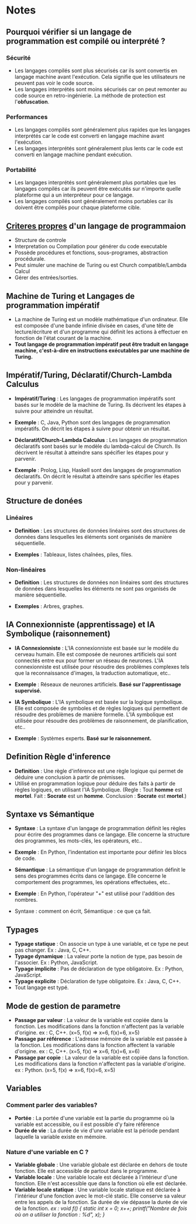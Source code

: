 # Notes

## Pourquoi vérifier si un langage de programmation est compilé ou interprété ?

### Sécurité

- Les langages compilés sont plus sécurisés car ils sont convertis en langage machine avant l'exécution. Cela signifie que les utilisateurs ne peuvent pas voir le code source.
- Les langages interprétés sont moins sécurisés car on peut remonter au code source en retro-ingénierie. La méthode de protection est l'**obfuscation**.

### Performances

- Les langages compilés sont généralement plus rapides que les langages interprétés car le code est converti en langage machine avant l'exécution.
- Les langages interprétés sont généralement plus lents car le code est converti en langage machine pendant exécution.

### Portabilité

- Les langages interprétés sont généralement plus portables que les langages compilés car ils peuvent être exécutés sur n'importe quelle plateforme qui a un interpréteur pour ce langage.
- Les langages compilés sont généralement moins portables car ils doivent être compilés pour chaque plateforme cible.

## <u>Criteres propres</u> d'un langage de programmaion

- Structure de controle
- Interpretation ou Compilation pour générer du code executable
- Possède procédures et fonctions, sous-programes, abstraction procédurale.
- Peut simuler une machine de Turing ou est Church compatible/Lambda Calcul
- Gérer des entrées/sorties.

## Machine de Turing et Langages de programmation impératif

- La machine de Turing est un modèle mathématique d'un ordinateur. Elle est composée d'une bande infinie divisée en cases, d'une tête de lecture/écriture et d'un programme qui définit les actions à effectuer en fonction de l'état courant de la machine.
- **Tout langage de programmation impératif peut être traduit en langage machine, c'est-à-dire en instructions exécutables par une machine de Turing.**

## Impératif/Turing, Déclaratif/Church-Lambda Calculus

- **Impératif/Turing** : Les langages de programmation impératifs sont basés sur le modèle de la machine de Turing. Ils décrivent les étapes à suivre pour atteindre un résultat.
- **Exemple** : C, Java, Python sont des langages de programmation impératifs. On décrit les étapes à suivre pour obtenir un résultat.

- **Déclaratif/Church-Lambda Calculus** : Les langages de programmation déclaratifs sont basés sur le modèle du lambda-calcul de Church. Ils décrivent le résultat à atteindre sans spécifier les étapes pour y parvenir.
- **Exemple** : Prolog, Lisp, Haskell sont des langages de programmation déclaratifs. On décrit le résultat à atteindre sans spécifier les étapes pour y parvenir.

## Structure de donées

### Linéaires

- **Definition** : Les structures de données linéaires sont des structures de données dans lesquelles les éléments sont organisés de manière séquentielle.

- **Exemples** : Tableaux, listes chaînées, piles, files.

### Non-linéaires

- **Definition** : Les structures de données non linéaires sont des structures de données dans lesquelles les éléments ne sont pas organisés de manière séquentielle.

- **Exemples** : Arbres, graphes.

## IA Connexionniste (apprentissage) et IA Symbolique (raisonnement)

- **IA Connexionniste** : L'IA connexionniste est basée sur le modèle du cerveau humain. Elle est composée de neurones artificiels qui sont connectés entre eux pour former un réseau de neurones. L'IA connexionniste est utilisée pour résoudre des problèmes complexes tels que la reconnaissance d'images, la traduction automatique, etc..
- **Exemple** : Réseaux de neurones artificiels. **Basé sur l'apprentissage supervisé.**

- **IA Symbolique** : L'IA symbolique est basée sur la logique symbolique. Elle est composée de symboles et de règles logiques qui permettent de résoudre des problèmes de manière formelle. L'IA symbolique est utilisée pour résoudre des problèmes de raisonnement, de planification, etc..
- **Exemple** : Systèmes experts. **Basé sur le raisonnement.**

## Definition Règle d'inference

- **Definition** : Une règle d'inférence est une règle logique qui permet de déduire une conclusion à partir de prémisses.
- Utilisé en programmation logique pour déduire des faits à partir de règles logiques, en utilisant l'IA Symbolique. (Regle : Tout **homme** est **mortel**. Fait : **Socrate** est un **homme**. Conclusion : **Socrate** est **mortel**.)

## Syntaxe vs Sémantique

- **Syntaxe** : La syntaxe d'un langage de programmation définit les règles pour écrire des programmes dans ce langage. Elle concerne la structure des programmes, les mots-clés, les opérateurs, etc..
- **Exemple** : En Python, l'indentation est importante pour définir les blocs de code.

- **Sémantique** : La sémantique d'un langage de programmation définit le sens des programmes écrits dans ce langage. Elle concerne le comportement des programmes, les opérations effectuées, etc..
- **Exemple** : En Python, l'opérateur "+" est utilisé pour l'addition des nombres.

- Syntaxe : comment on écrit, Sémantique : ce que ça fait.

## Typages

- **Typage statique** : On associe un type à une variable, et ce type ne peut pas changer. Ex : Java, C, C++.
- **Typage dynamique** : La valeur porte la notion de type, pas besoin de l'associer. Ex : Python, JavaScript.
- **Typage implicite** : Pas de déclaration de type obligatoire. Ex : Python, JavaScript.
- **Typage explicite** : Déclaration de type obligatoire. Ex : Java, C, C++.
- Tout langage est typé.

## Mode de gestion de parametre

- **Passage par valeur** : La valeur de la variable est copiée dans la fonction. Les modifications dans la fonction n'affectent pas la variable d'origine. ex : C, C++.
(x=5, f(x) => x=6, f(x)=6, x=5)
- **Passage par référence** : L'adresse mémoire de la variable est passée à la fonction. Les modifications dans la fonction affectent la variable d'origine. ex : C, C++.
(x=5, f(x) => x=6, f(x)=6, x=6)
- **Passage par copie** : La valeur de la variable est copiée dans la fonction. Les modifications dans la fonction n'affectent pas la variable d'origine. ex : Python.
(x=5, f(x) => x=6, f(x)=6, x=5)

## Variables

### Comment parler des variables?

- **Portée** : La portée d'une variable est la partie du programme où la variable est accessible, ou il est possible d'y faire référence
- **Durée de vie** : La durée de vie d'une variable est la période pendant laquelle la variable existe en mémoire.

### Nature d'une variable en C ?

- **Variable globale** : Une variable globale est déclarée en dehors de toute fonction. Elle est accessible de partout dans le programme.
- **Variable locale** : Une variable locale est déclarée à l'intérieur d'une fonction. Elle n'est accessible que dans la fonction où elle est déclarée.
- **Variable locale statique** : Une variable locale statique est déclarée à l'intérieur d'une fonction avec le mot-clé static. Elle conserve sa valeur entre les appels de la fonction. Sa durée de vie dépasse la durée de vie de la fonction.
  *ex : void f() { static int x = 0; x++; printf("Nombre de fois où on a utiliser la fonction : %d", x); }*